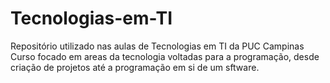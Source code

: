 # Tecnologias-em-TI
Repositório utilizado nas aulas de Tecnologias em TI da PUC Campinas
Curso focado em areas da tecnologia voltadas para a programação, desde criação de projetos até a programação em si de um sftware.
